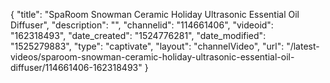 {
    "title": "SpaRoom Snowman Ceramic Holiday Ultrasonic Essential Oil Diffuser",
    "description": "",
    "channelid": "114661406",
    "videoid": "162318493",
    "date_created": "1524776281",
    "date_modified": "1525279883",
    "type": "captivate",
    "layout": "channelVideo",
    "url": "\/latest-videos\/sparoom-snowman-ceramic-holiday-ultrasonic-essential-oil-diffuser\/114661406-162318493"
}